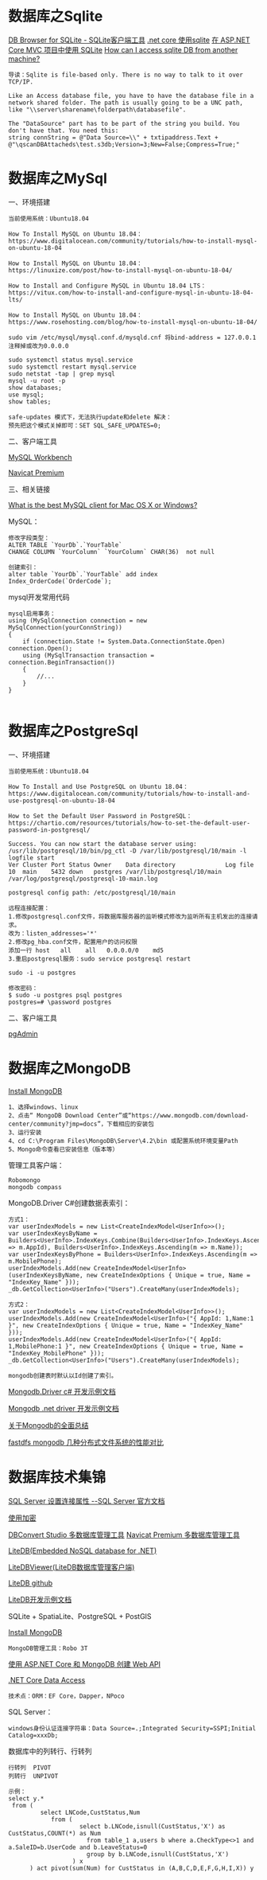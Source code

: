# 数据库之Sqlite

[DB Browser for SQLite - SQLite客户端工具](https://sqlitebrowser.org/)
[.net core 使用sqlite](https://docs.microsoft.com/zh-cn/ef/core/get-started/netcore/new-db-sqlite)
[在 ASP.NET Core MVC 项目中使用 SQLite](https://docs.microsoft.com/zh-cn/aspnet/core/tutorials/first-mvc-app-xplat/working-with-sql)
[How can I access sqlite DB from another machine?](https://www.codeproject.com/Questions/1166694/How-can-I-access-sqlite-DB-from-another-machine)

```
导读：Sqlite is file-based only. There is no way to talk to it over TCP/IP.

Like an Access database file, you have to have the database file in a network shared folder. The path is usually going to be a UNC path, like "\\server\sharename\folderpath\databasefile".

The "DataSource" part has to be part of the string you build. You don't have that. You need this:
string connString = @"Data Source=\\" + txtipaddress.Text + @"\qscanDBAttacheds\test.s3db;Version=3;New=False;Compress=True;"

```

# 数据库之MySql

一、环境搭建
```
当前使用系统：Ubuntu18.04

How To Install MySQL on Ubuntu 18.04：
https://www.digitalocean.com/community/tutorials/how-to-install-mysql-on-ubuntu-18-04

How to Install MySQL on Ubuntu 18.04：
https://linuxize.com/post/how-to-install-mysql-on-ubuntu-18-04/

How to Install and Configure MySQL in Ubuntu 18.04 LTS：
https://vitux.com/how-to-install-and-configure-mysql-in-ubuntu-18-04-lts/

How to Install MySQL on Ubuntu 18.04：
https://www.rosehosting.com/blog/how-to-install-mysql-on-ubuntu-18-04/

sudo vim /etc/mysql/mysql.conf.d/mysqld.cnf 将bind-address = 127.0.0.1注释掉或改为0.0.0.0

sudo systemctl status mysql.service
sudo systemctl restart mysql.service
sudo netstat -tap | grep mysql
mysql -u root -p 
show databases; 
use mysql;
show tables;

safe-updates 模式下，无法执行update和delete 解决：
预先把这个模式关掉即可：SET SQL_SAFE_UPDATES=0;
```

二、客户端工具

[MySQL Workbench](https://dev.mysql.com/downloads/)

[Navicat Premium](https://www.navicat.com.cn/products/navicat-premium)

三、相关链接

[What is the best MySQL client for Mac OS X or Windows?](https://www.quora.com/What-is-the-best-MySQL-client-for-Mac-OS-X-or-Windows)

MySQL：

```
修改字段类型：
ALTER TABLE `YourDb`.`YourTable` 
CHANGE COLUMN `YourColumn` `YourColumn` CHAR(36)  not null

创建索引：
alter table `YourDb`.`YourTable` add index Index_OrderCode(`OrderCode`);

```

mysql开发常用代码
```
mysql启用事务：
using (MySqlConnection connection = new MySqlConnection(yourConnString))
{
    if (connection.State != System.Data.ConnectionState.Open) connection.Open();
    using (MySqlTransaction transaction = connection.BeginTransaction())
    {
        //...
    }
}
    
```

# 数据库之PostgreSql

一、环境搭建
```
当前使用系统：Ubuntu18.04

How To Install and Use PostgreSQL on Ubuntu 18.04：
https://www.digitalocean.com/community/tutorials/how-to-install-and-use-postgresql-on-ubuntu-18-04

How to Set the Default User Password in PostgreSQL：
https://chartio.com/resources/tutorials/how-to-set-the-default-user-password-in-postgresql/

Success. You can now start the database server using:
/usr/lib/postgresql/10/bin/pg_ctl -D /var/lib/postgresql/10/main -l logfile start
Ver Cluster Port Status Owner    Data directory              Log file
10  main    5432 down   postgres /var/lib/postgresql/10/main /var/log/postgresql/postgresql-10-main.log

postgresql config path: /etc/postgresql/10/main

远程连接配置：
1.修改postgresql.conf文件，将数据库服务器的监听模式修改为监听所有主机发出的连接请求。
改为：listen_addresses='*'
2.修改pg_hba.conf文件，配置用户的访问权限
添加一行 host   all    all   0.0.0.0/0    md5
3.重启postgresql服务：sudo service postgresql restart

sudo -i -u postgres

修改密码：
$ sudo -u postgres psql postgres
postgres=# \password postgres
```

二、客户端工具

[pgAdmin](https://www.pgadmin.org/download/)

# 数据库之MongoDB

[Install MongoDB](https://docs.mongodb.com/manual/installation/)
```
1、选择windows、linux
2、点击“ MongoDB Download Center”或“https://www.mongodb.com/download-center/community?jmp=docs”，下载相应的安装包
3、运行安装
4、cd C:\Program Files\MongoDB\Server\4.2\bin 或配置系统环境变量Path
5、Mongo命令查看已安装信息（版本等）
```

管理工具客户端：
```
Robomongo
mongodb compass
```

MongoDB.Driver C#创建数据表索引：
```
方式1：
var userIndexModels = new List<CreateIndexModel<UserInfo>>();
var userIndexKeysByName = Builders<UserInfo>.IndexKeys.Combine(Builders<UserInfo>.IndexKeys.Ascending(m => m.AppId), Builders<UserInfo>.IndexKeys.Ascending(m => m.Name));
var userIndexKeysByPhone = Builders<UserInfo>.IndexKeys.Ascending(m => m.MobilePhone);
userIndexModels.Add(new CreateIndexModel<UserInfo>(userIndexKeysByName, new CreateIndexOptions { Unique = true, Name = "IndexKey_Name" }));
_db.GetCollection<UserInfo>("Users").CreateMany(userIndexModels);

方式2：
var userIndexModels = new List<CreateIndexModel<UserInfo>>();
userIndexModels.Add(new CreateIndexModel<UserInfo>("{ AppId: 1,Name:1 }", new CreateIndexOptions { Unique = true, Name = "IndexKey_Name" }));
userIndexModels.Add(new CreateIndexModel<UserInfo>("{ AppId: 1,MobilePhone:1 }", new CreateIndexOptions { Unique = true, Name = "IndexKey_MobilePhone" }));
_db.GetCollection<UserInfo>("Users").CreateMany(userIndexModels);

mongodb创建表时默认以Id创建了索引。

```

[Mongodb.Driver c# 开发示例文档](http://mongodb.github.io/mongo-csharp-driver/1.11/driver/)

[Mongodb .net driver 开发示例文档](http://mongodb.github.io/mongo-csharp-driver/2.4/getting_started/quick_tour/)

[关于Mongodb的全面总结](https://www.jianshu.com/p/7f4b8a97ecf0)

[fastdfs mongodb 几种分布式文件系统的性能对比](https://www.fuwuqizhijia.com/mongodb/201703/16550.html)

# 数据库技术集锦

[SQL Server 设置连接属性 --SQL Server 官方文档](https://docs.microsoft.com/zh-cn/sql/connect/jdbc/setting-the-connection-properties?view=sql-server-ver15)

[使用加密](https://docs.microsoft.com/zh-cn/sql/connect/jdbc/using-ssl-encryption?view=sql-server-ver15)

[DBConvert Studio 多数据库管理工具](https://dbconvert.com/download/)
[Navicat Premium 多数据库管理工具](https://www.navicat.com/en/products/navicat-premium)

[LiteDB(Embedded NoSQL database for .NET)](http://www.litedb.org/)

[LiteDBViewer(LiteDB数据库管理客户端)](https://github.com/falahati/LiteDBViewer)

[LiteDB github](https://github.com/mbdavid/LiteDB)

[LiteDB开发示例文档](https://github.com/mbdavid/LiteDB/wiki/Getting-Started)

SQLite + SpatiaLite、PostgreSQL + PostGIS

[Install MongoDB](https://docs.mongodb.com/manual/installation/)
```
MongoDB管理工具：Robo 3T
```

[使用 ASP.NET Core 和 MongoDB 创建 Web API](https://docs.microsoft.com/zh-cn/aspnet/core/tutorials/first-mongo-app?view=aspnetcore-2.2&tabs=visual-studio)

[.NET Core Data Access](https://devblogs.microsoft.com/dotnet/net-core-data-access/)
```
技术点：ORM：EF Core，Dapper，NPoco
```

SQL Server：
```
windows身份认证连接字符串：Data Source=.;Integrated Security=SSPI;Initial Catalog=xxxDb;
```

数据库中的列转行、行转列
```
行转列  PIVOT
列转行  UNPIVOT

示例：
select y.*                                                            
 from (                                                                                                               
         select LNCode,CustStatus,Num                                                                                 
            from (                                                                                                    
                    select b.LNCode,isnull(CustStatus,'X') as CustStatus,COUNT(*) as Num                            
                      from table_1 a,users b where a.CheckType<>1 and a.SaleID=b.UserCode and b.LeaveStatus=0  
                      group by b.LNCode,isnull(CustStatus,'X')                                                      
                  ) x                                                                                                 
      ) act pivot(sum(Num) for CustStatus in (A,B,C,D,E,F,G,H,I,X)) y    

```
